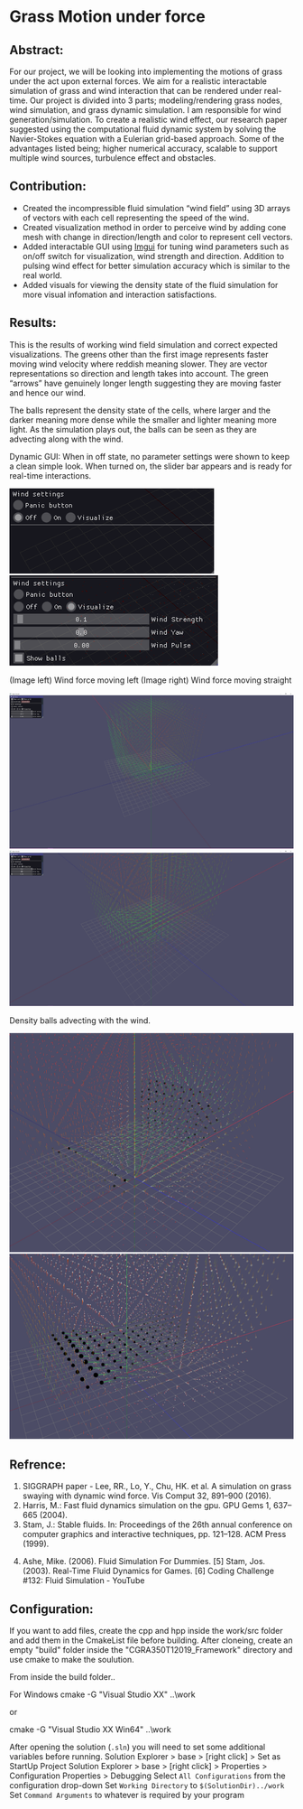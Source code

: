 # Grass Motion under force

## Abstract:

For our project, we will be looking into implementing the motions of grass under the act upon external forces. We aim for a realistic interactable simulation of grass and wind interaction that can be rendered under real-time. Our project is divided into 3 parts; modeling/rendering grass nodes, wind simulation, and grass dynamic simulation. I am responsible for wind generation/simulation. To create a realistic wind effect, our research paper suggested using the computational fluid dynamic system by solving the Navier-Stokes equation with a Eulerian grid-based approach. Some of the advantages listed being; higher numerical accuracy, scalable to support multiple wind sources, turbulence effect and obstacles.

## Contribution:

- Created the incompressible fluid simulation “wind field” using 3D arrays of vectors with each cell representing the speed of the wind.
- Created visualization method in order to perceive wind by adding cone mesh with change in direction/length and color to represent cell vectors.
- Added interactable GUI using [Imgui](https://eliasdaler.github.io/using-imgui-with-sfml-pt2/) for tuning wind parameters such as on/off switch for visualization, wind strength and direction. Addition to pulsing wind effect for better simulation accuracy which is similar to the real world.
- Added visuals for viewing the density state of the fluid simulation for more visual infomation and interaction satisfactions. 

## Results:
This is the results of working wind field simulation and correct expected visualizations. The greens other than the first image represents faster moving wind velocity where reddish meaning slower. They are vector representations so direction and length takes into account. The green “arrows” have genuinely longer length suggesting they are moving faster and hence our wind. 

The balls represent the density state of the cells, where larger and the darker meaning more dense while the smaller and lighter meaning more light. As the simulation plays out, the balls can be seen as they are advecting along with the wind.

Dynamic GUI:
When in off state, no parameter settings were shown to keep a clean simple look.
When turned on, the slider bar appears and is ready for real-time interactions.

![wField](screen_capture/imgui2.png)
![wField](screen_capture/imgui.png)

(Image left) Wind force moving left (Image right) Wind force moving straight

![wField](screen_capture/vel.png)
![wField](screen_capture/vel_flowing.png)

Density balls advecting with the wind.

![wField](screen_capture/Den_flowing.png)
![wField](screen_capture/Density.png)


## Refrence:

1. SIGGRAPH paper - Lee, RR., Lo, Y., Chu, HK. et al. A simulation on grass swaying with dynamic wind force. Vis Comput 32, 891–900 (2016).
2. Harris, M.: Fast fluid dynamics simulation on the gpu. GPU Gems 1, 637–665 (2004).
3. Stam, J.: Stable fluids. In: Proceedings of the 26th annual conference on computer graphics and interactive techniques, pp. 121–128. ACM Press (1999).
4) Ashe, Mike. (2006). Fluid Simulation For Dummies.
[5] Stam, Jos. (2003). Real-Time Fluid Dynamics for Games.
[6] Coding Challenge #132: Fluid Simulation - YouTube


## Configuration:

If you want to add files, create the cpp and hpp inside the work/src folder and add them in the CmakeList file before building.
After cloneing, create an empty "build" folder inside the "CGRA350T12019_Framework" directory and use cmake to make the soulution.

From inside the build folder..

For Windows
cmake -G "Visual Studio XX" ..\work

or

cmake -G "Visual Studio XX Win64" ..\work


After opening the solution (`.sln`) you will need to set some additional variables before running.
Solution Explorer > base > [right click] > Set as StartUp Project
Solution Explorer > base > [right click] > Properties > Configuration Properties > Debugging
Select `All Configurations` from the configuration drop-down
Set `Working Directory` to `$(SolutionDir)../work`
Set `Command Arguments` to whatever is required by your program
